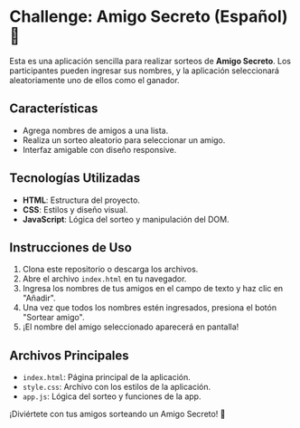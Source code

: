 # Challenge: Amigo Secreto (Español) 🎁

Esta es una aplicación sencilla para realizar sorteos de **Amigo Secreto**. Los participantes pueden ingresar sus nombres, y la aplicación seleccionará aleatoriamente uno de ellos como el ganador.

## Características
- Agrega nombres de amigos a una lista.
- Realiza un sorteo aleatorio para seleccionar un amigo.
- Interfaz amigable con diseño responsive.

## Tecnologías Utilizadas
- **HTML**: Estructura del proyecto.
- **CSS**: Estilos y diseño visual.
- **JavaScript**: Lógica del sorteo y manipulación del DOM.

## Instrucciones de Uso
1. Clona este repositorio o descarga los archivos.
2. Abre el archivo `index.html` en tu navegador.
3. Ingresa los nombres de tus amigos en el campo de texto y haz clic en "Añadir".
4. Una vez que todos los nombres estén ingresados, presiona el botón "Sortear amigo".
5. ¡El nombre del amigo seleccionado aparecerá en pantalla!

## Archivos Principales
- `index.html`: Página principal de la aplicación.
- `style.css`: Archivo con los estilos de la aplicación.
- `app.js`: Lógica del sorteo y funciones de la app.


¡Diviértete con tus amigos sorteando un Amigo Secreto! 🎉